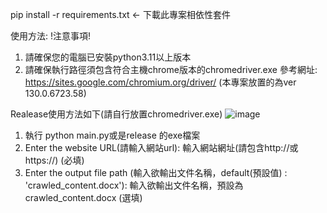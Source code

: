 pip install -r requirements.txt <- 下載此專案相依性套件

使用方法: 
!注意事項!
1. 請確保您的電腦已安裝python3.11以上版本
2. 請確保執行路徑須包含符合主機chrome版本的chromedriver.exe 參考網址: https://sites.google.com/chromium.org/driver/ (本專案放置的為ver 130.0.6723.58)

Realease使用方法如下(請自行放置chromedriver.exe)
![image](https://github.com/user-attachments/assets/696a9186-2da1-4cbb-bd65-e9f4893db385)


1. 執行 python main.py或是release 的exe檔案
2. Enter the website URL(請輸入網站url):  輸入網站網址(請包含http://或https://) (必填)
3. Enter the output file path (輸入欲輸出文件名稱，default(預設值) : 'crawled_content.docx'):  輸入欲輸出文件名稱，預設為 crawled_content.docx (選填)
